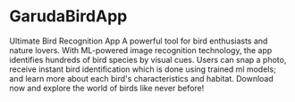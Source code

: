 # GarudaBirdApp
Ultimate Bird Recognition App
A powerful tool for bird enthusiasts and nature lovers. With ML-powered image recognition technology, the app identifies hundreds of bird species by visual cues. 
Users can snap a photo, receive instant bird identification which is done using trained ml models; and learn more about each bird's characteristics and habitat.
Download now and explore the world of birds like never before!
